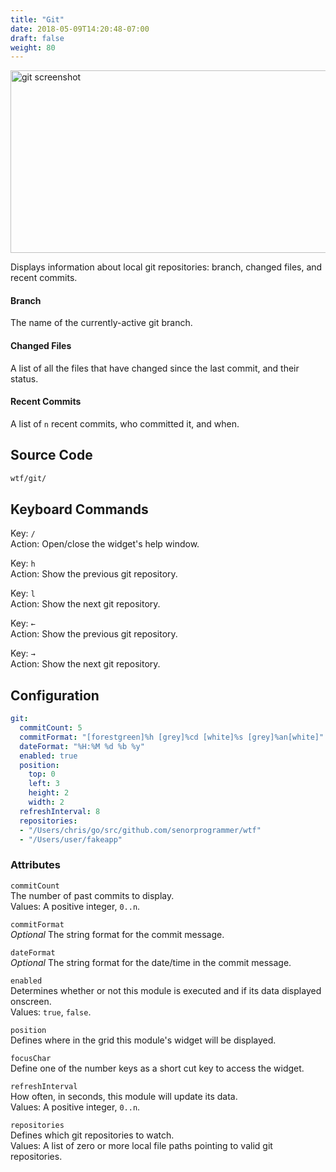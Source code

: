```yaml
---
title: "Git"
date: 2018-05-09T14:20:48-07:00
draft: false
weight: 80
---
```


<img class="screenshot" src="/imgs/modules/git.png" width="720" height="292" alt="git screenshot" />

Displays information about local git repositories: branch, changed
files, and recent commits.

#### Branch

The name of the currently-active git branch.

#### Changed Files

A list of all the files that have changed since the last
commit, and their status.

#### Recent Commits

A list of `n` recent commits, who committed it, and when.

## Source Code

```bash
wtf/git/
```

## Keyboard Commands

<span class="caption">Key:</span> `/` <br />
<span class="caption">Action:</span> Open/close the widget's help window.

<span class="caption">Key:</span> `h` <br />
<span class="caption">Action:</span> Show the previous git repository.

<span class="caption">Key:</span> `l` <br />
<span class="caption">Action:</span> Show the next git repository.

<span class="caption">Key:</span> `←` <br />
<span class="caption">Action:</span> Show the previous git repository.

<span class="caption">Key:</span> `→` <br />
<span class="caption">Action:</span> Show the next git repository.

## Configuration

```yaml
git:
  commitCount: 5
  commitFormat: "[forestgreen]%h [grey]%cd [white]%s [grey]%an[white]"
  dateFormat: "%H:%M %d %b %y"
  enabled: true
  position:
    top: 0
    left: 3
    height: 2
    width: 2
  refreshInterval: 8
  repositories:
  - "/Users/chris/go/src/github.com/senorprogrammer/wtf"
  - "/Users/user/fakeapp"
```

### Attributes

`commitCount` <br />
The number of past commits to display. <br />
Values: A positive integer, `0..n`.

`commitFormat` <br />
_Optional_ The string format for the commit message. <br />

`dateFormat` <br />
_Optional_ The string format for the date/time in the commit message.
<br />

`enabled` <br />
Determines whether or not this module is executed and if its data displayed onscreen. <br />
Values: `true`, `false`.

`position` <br />
Defines where in the grid this module's widget will be displayed. <br />

`focusChar` <br />
Define one of the number keys as a short cut key to access the widget. <br />

`refreshInterval` <br />
How often, in seconds, this module will update its data. <br />
Values: A positive integer, `0..n`.

`repositories` <br />
Defines which git repositories to watch. <br />
Values: A list of zero or more local file paths pointing to valid git repositories.
